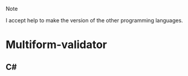 > [!NOTE]
> I accept help to make the version of the other programming languages.

# Multiform-validator

## C#